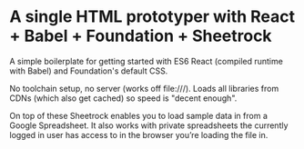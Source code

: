 # A single HTML prototyper with React + Babel + Foundation + Sheetrock

A simple boilerplate for getting started with ES6 React (compiled runtime with Babel) and Foundation's default CSS.

No toolchain setup, no server (works off file:///). Loads all libraries from CDNs (which also get cached) so speed is "decent enough".

On top of these Sheetrock enables you to load sample data in from a Google Spreadsheet. It also works with private spreadsheets the currently logged in user has access to in the browser you’re loading the file in.
